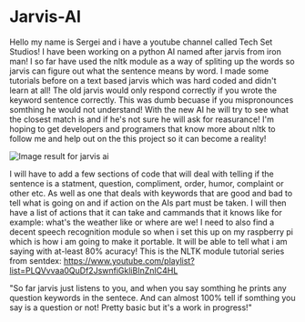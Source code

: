 # Jarvis-AI
Hello my name is Sergei and i have a youtube channel called Tech Set Studios! I have been working on a python AI named after jarvis from iron man! I so far have used the nltk module as a way of spliting up the words so jarvis can figure out what the sentence means by word. I made some tutorials before on a text based jarvis which was hard coded and didn't learn at all! The old jarvis would only respond correctly if you wrote the keyword sentence correctly. This was dumb becuase if you mispronounces somthing he would not understand! With the new AI he will try to see what the closest match is and if he's not sure he will ask for reasurance! I'm hoping to get developers and programers that know more about nltk to follow me and help out on the this project so it can become a reality!





<img src="http://abhijitbangera.com/wp-content/uploads/2017/03/python-AI-825x510.jpg" alt="Image result for jarvis ai"/>



I will have to add a few sections of code that will deal with telling if the sentence is a statment, question, compliment, order, humor, complaint or other etc. As well as one that deals with keywords that are good and bad to tell what is going on and if action on the AIs part must be taken. I will then have a list of actions that it can take and cammands that it knows like for example: what's the weather like or where are we! I need to also find a decent speech recognition module so when i set this up on my raspberry pi which is how i am going to make it portable. It will be able to tell what i am saying with at-least 80% acuracy! This is the NLTK module tutorial series from sentdex: https://www.youtube.com/playlist?list=PLQVvvaa0QuDf2JswnfiGkliBInZnIC4HL

"So far jarvis just listens to you, and when you say somthing he prints any question keywords in the sentece. And can almost 100% tell if somthing you say is a question or not! Pretty basic but it's a work in progress!"
